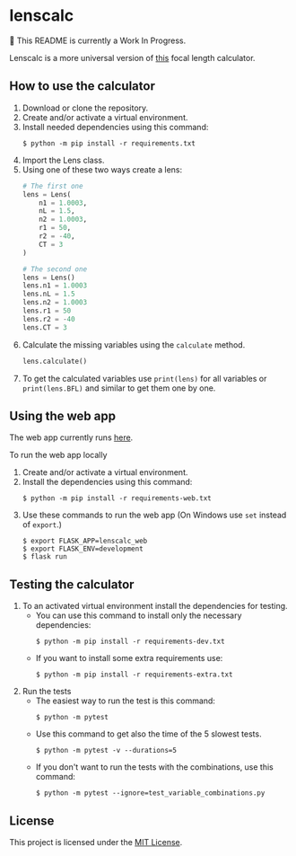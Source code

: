 # lenscalc

:construction: This README is currently a Work In Progress.

Lenscalc is a more universal version of
[this](https://www.edmundoptics.com/knowledge-center/tech-tools/focal-length/)
focal length calculator.

## How to use the calculator
1. Download or clone the repository.
1. Create and/or activate a virtual environment.
1. Install needed dependencies using this command:
    ```
    $ python -m pip install -r requirements.txt
    ```
1. Import the Lens class.
1. Using one of these two ways create a lens:
    ```python
    # The first one
    lens = Lens(
        n1 = 1.0003,
        nL = 1.5,
        n2 = 1.0003,
        r1 = 50,
        r2 = -40,
        CT = 3
    )
    ```
    ```python
    # The second one
    lens = Lens()
    lens.n1 = 1.0003
    lens.nL = 1.5
    lens.n2 = 1.0003
    lens.r1 = 50
    lens.r2 = -40
    lens.CT = 3
    ```
1. Calculate the missing variables using the `calculate` method.
    ```python
    lens.calculate()
    ```
1. To get the calculated variables use `print(lens)` for all variables
   or `print(lens.BFL)` and similar to get them one by one.

## Using the web app
The web app currently runs [here](http://adelpopelkova.pythonanywhere.com/).

To run the web app locally
1. Create and/or activate a virtual environment.
1. Install the dependencies using this command:
    ```
    $ python -m pip install -r requirements-web.txt
    ```
1. Use these commands to run the web app
(On Windows use `set` instead of `export`.)
    ```
    $ export FLASK_APP=lenscalc_web
    $ export FLASK_ENV=development
    $ flask run
    ```

## Testing the calculator
1. To an activated virtual environment install the dependencies for testing.
    * You can use this command to install only the necessary dependencies:
        ```
        $ python -m pip install -r requirements-dev.txt
        ```
    * If you want to install some extra requirements use:
        ```
        $ python -m pip install -r requirements-extra.txt
        ```
1. Run the tests
    * The easiest way to run the test is this command:
        ```
        $ python -m pytest
        ```
    * Use this command to get also the time of the 5 slowest tests.
        ```
        $ python -m pytest -v --durations=5
        ```
    * If you don't want to run the tests with the combinations, use this command:
        ```
        $ python -m pytest --ignore=test_variable_combinations.py
        ```

## License
This project is licensed under the [MIT License](LICENSE).
